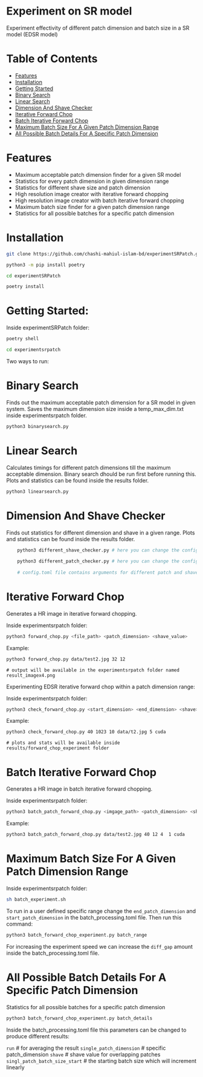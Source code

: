# Experiment on SR model
Experiment effectivity of different patch dimension and batch size in a SR model (EDSR model)

# Table of Contents

* [Features](#features)
* [Installation](#installation)
* [Getting Started](#getting-started)
* [Binary Search](#binary-search)
* [Linear Search](#linear-search)
* [Dimension And Shave Checker](#dimension-and-shave-checker)
* [Iterative Forward Chop](#iterative-forward-chop)
* [Batch Iterative Forward Chop](#batch-iterative-forward-chop)
* [Maximum Batch Size For A Given Patch Dimension Range](#maximum-batch-size-for-a-given-dimension-range)
* [All Possible Batch Details For A Specific Patch Dimension](#all-possible-batch-details-for-a-specific-patch-dimension)

# Features

* Maximum acceptable patch dimension finder for a given SR model
* Statistics for every patch dimension in given dimension range
* Statistics for different shave size and patch dimension
* High resolution image creator with iterative forward chopping
* High resolution image creator with batch iterative forward chopping
* Maximum batch size finder for a given patch dimension range
* Statistics for all possible batches for a specific patch dimension

# Installation
```bash
git clone https://github.com/chashi-mahiul-islam-bd/experimentSRPatch.git

python3 -m pip install poetry

cd experimentSRPatch

poetry install
```


# Getting Started:

Inside experimentSRPatch folder:

```bash
poetry shell

cd experimentsrpatch
```

Two ways to run:

# Binary Search
Finds out the maximum acceptable patch dimension for a SR model in given system. Saves the maximum dimension size inside a temp_max_dim.txt inside experimentsrpatch folder.

```bash
python3 binarysearch.py
```

# Linear Search
Calculates timings for different patch dimensions till the maximum acceptable dimension. Binary search dhould be run first before running this. Plots and statistics can be found inside the results folder.

```bash
python3 linearsearch.py
```

# Dimension And Shave Checker
Finds out statistics for different dimension and shave in a given range. Plots and statistics can be found inside the results folder.
```bash
    python3 different_shave_checker.py # here you can change the config.toml file before running this command
    
    python3 different_patch_checker.py # here you can change the config.toml file before running this command
    
    # config.toml file contains arguments for different patch and shave checker.
```

# Iterative Forward Chop

Generates a HR image in iterative forward chopping. 

Inside experimentsrpatch folder: 

```bash
python3 forward_chop.py <file_path> <patch_dimension> <shave_value> 
```
Example: 

```bash
python3 forward_chop.py data/test2.jpg 32 12 
```
    # output will be available in the experimentsrpatch folder named result_imagex4.png

Experimenting EDSR iterative forward chop within a patch dimension range: 

Inside experimentsrpatch folder: 

```bash
python3 check_forward_chop.py <start_dimension> <end_dimension> <shave> <image_path> <total_run> <device_type>
```

Example:
 
```bash
python3 check_forward_chop.py 40 1023 10 data/t2.jpg 5 cuda 
```
    # plots and stats will be available inside results/forward_chop_experiment folder

# Batch Iterative Forward Chop
Generates a HR image in batch iterative forward chopping.

Inside experimentsrpatch folder: 

```bash
python3 batch_patch_forward_chop.py <imgage_path> <patch_dimension> <shave_value> <batch_size> <print_result> <device_type>
```

Example:
```bash
python3 batch_patch_forward_chop.py data/test2.jpg 40 12 4  1 cuda 
```

# Maximum Batch Size For A Given Patch Dimension Range

Inside experimentsrpatch folder: 

```bash
sh batch_experiment.sh
```

To run in a user defined specific range change the `end_patch_dimension` and  `start_patch_dimension` in the batch_processing.toml file. Then run this command: 

```bash
python3 batch_forward_chop_experiment.py batch_range
```

For increasing the experiment speed we can increase the `diff_gap` amount inside the batch_processing.toml file. 

# All Possible Batch Details For A Specific Patch Dimension
Statistics for all possible batches for a specific patch dimension

```bash
python3 batch_forward_chop_experiment.py batch_details
```

Inside the batch_processing.toml file this parameters can be changed to produce different results:

`run` # for averaging the result
`single_patch_dimension` # specific patch_dimension
`shave` # shave value for overlapping patches
`singl_patch_batch_size_start` # the starting batch size which will increment linearly


